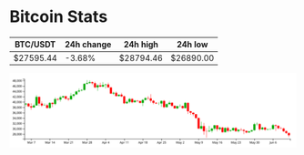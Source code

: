 # Bitcoin Stats

BTC/USDT|24h change|24h high|24h low|
|---|---|---|---|
|$27595.44|-3.68%|$28794.46|$26890.00|

<img src="./chart.svg">
